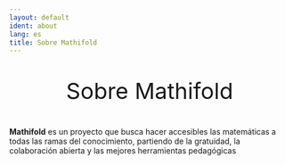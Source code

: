 ```yaml
---
layout: default
ident: about
lang: es
title: Sobre Mathifold
---
```


<div style="position: relative;" align="center">
<p style="font-size: 40px;">Sobre Mathifold</p>
</div>

<div class="plus">
	<b>Mathifold</b> es un proyecto que busca hacer accesibles las matemáticas a todas las ramas del conocimiento, partiendo de la gratuidad, la colaboración abierta y las mejores herramientas pedagógicas
</div>